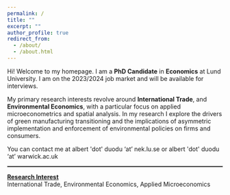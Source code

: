 ```yaml
---
permalink: /
title: ""
excerpt: ""
author_profile: true
redirect_from: 
  - /about/
  - /about.html
---
```


Hi! Welcome to my homepage. 
I am a **PhD Candidate** in **Economics** at <a href="https://portal.research.lu.se/en/persons/albert-duodu" style="text-decoration: none" target="_blank">Lund University</a>.  I am on the 2023/2024 job market and will be available for interviews.


My primary research interests revolve around  **International Trade**, and **Environmental Economics**, with a particular focus on applied microeconometrics and spatial analysis.  In my research I explore the drivers of green manufacturing transitioning and the implications of asymmetric implementation and enforcement of environmental policies on firms and consumers.


You can contact me at albert 'dot' duodu ‘at’ nek.lu.se or albert 'dot' duodu ‘at’ warwick.ac.uk
<hr style="border:1px solid gray">


[**Research Interest**]()   
International Trade, Environmental Economics, Applied Microeconomics